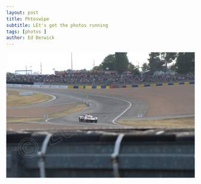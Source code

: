```yaml
---
layout: post
title: Phtoswipe
subtitle: LEt's get the photos running
tags: [photos ]
author: Ed Berwick
---
```


<div class="gallery">
  <a
    href="/uploads/lemans/thumbs/0P7A2377.jpeg"
    data-pswp-width="300"
    data-pswp-height="300"
    target="_blank"
  >
    <img src="/uploads/lemans/watermarked/0P7A2377.jpeg" alt="Image description" />
  </a>
</div>
